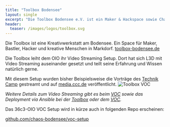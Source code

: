 ```yaml
---
title: "Toolbox Bodensee"
layout: single
excerpt: "Die Toolbox Bodensee e.V. ist ein Maker & Hackspace sowie Chaostreff am Bodensee und leiht dem OIO ihr Video Streaming Setup"
header:
  teaser: /images/logos/toolbox.svg
---
```


Die Toolbox ist eine Kreativwerkstatt am Bodensee. Ein Space für Maker, Bastler, Hacker und kreative Menschen in Markdorf. [toolbox-bodensee.de](https://toolbox-bodensee.de "Toolbox Webseite")

Die Toolbox leiht dem OIO ihr Video Streaming Setup. Dort hat sich L3D mit Video Streaming auseinander gesetzt und teilt seine Erfahrung und Wissen natürlich gerne.

Mit diesem Setup wurden bisher Beispielsweise die Vorträge des [Technik Camp](https://events.ccc.de/2019/06/11/bodensee-technikcamp/) gestreamt und auf [media.ccc.de](https://media.ccc.de/c/tc19) veröffentlicht.
![Toolbox VOC](https://toolbox-bodensee.de/images/toolbox-voc.svg "Toolbox Video Setup")

*Weitere Details zum Video Streaming gibt es beim [VOC](https://github.com/voc/voctomix.git) sowie das Deployment via Ansible bei der [Toolbox](https://github.com/chaos-bodensee/voc-setup) oder dem [VOC](https://github.com/voc/cm.git).*

Das 36c3-OIO VOC Setup wird in kürze auch in folgenden Repo erscheinen:

[github.com/chaos-bodensee/voc-setup](https://github.com/chaos-bodensee/voc-setup.git)
